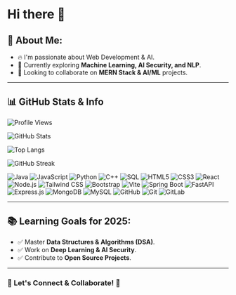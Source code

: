 # Hi there 👋

## 📖 About Me:
- 🔥 I'm passionate about Web Development & AI.
- 🚀 Currently exploring **Machine Learning, AI Security, and NLP**.
- 🎯 Looking to collaborate on **MERN Stack & AI/ML** projects.

---

## 📊 GitHub Stats & Info

<!-- Total GitHub views badge -->
![Profile Views](https://komarev.com/ghpvc/?username=Rayyangit&style=flat-square&color=blue)

<!-- GitHub Stats Card -->
![GitHub Stats](https://github-readme-stats.vercel.app/api?username=Rayyangit&show_icons=true&count_private=true&hide_title=true&theme=radical)

<!-- Top Languages -->
![Top Langs](https://github-readme-stats.vercel.app/api/top-langs/?username=Rayyangit&layout=compact&theme=radical)

<!-- GitHub Streak -->
![GitHub Streak](https://github-readme-streak-stats.herokuapp.com/?user=Rayyangit&theme=radical)


![Java](https://img.shields.io/badge/Java-%23ED8B00.svg?style=for-the-badge&logo=openjdk&logoColor=white)
![JavaScript](https://img.shields.io/badge/JavaScript-%23F7DF1E.svg?style=for-the-badge&logo=javascript&logoColor=black)
![Python](https://img.shields.io/badge/Python-%233776AB.svg?style=for-the-badge&logo=python&logoColor=white)
![C++](https://img.shields.io/badge/C++-%2300599C.svg?style=for-the-badge&logo=c%2B%2B&logoColor=white)
![SQL](https://img.shields.io/badge/SQL-%2300f.svg?style=for-the-badge&logo=mysql&logoColor=white)
![HTML5](https://img.shields.io/badge/HTML5-%23E34F26.svg?style=for-the-badge&logo=html5&logoColor=white)
![CSS3](https://img.shields.io/badge/CSS3-%231572B6.svg?style=for-the-badge&logo=css3&logoColor=white)
![React](https://img.shields.io/badge/React-%2320232a.svg?style=for-the-badge&logo=react&logoColor=%2361DAFB)
![Node.js](https://img.shields.io/badge/Node.js-%2343853D.svg?style=for-the-badge&logo=node.js&logoColor=white)
![Tailwind CSS](https://img.shields.io/badge/Tailwind_CSS-%2338B2AC.svg?style=for-the-badge&logo=tailwind-css&logoColor=white)
![Bootstrap](https://img.shields.io/badge/Bootstrap-%237952B3.svg?style=for-the-badge&logo=bootstrap&logoColor=white)
![Vite](https://img.shields.io/badge/Vite-%23646CFF.svg?style=for-the-badge&logo=vite&logoColor=white)
![Spring Boot](https://img.shields.io/badge/Spring_Boot-%236DB33F.svg?style=for-the-badge&logo=spring&logoColor=white)
![FastAPI](https://img.shields.io/badge/FastAPI-%230092E6.svg?style=for-the-badge&logo=fastapi&logoColor=white)
![Express.js](https://img.shields.io/badge/Express.js-%23404D59.svg?style=for-the-badge&logo=express&logoColor=white)
![MongoDB](https://img.shields.io/badge/MongoDB-%2347A248.svg?style=for-the-badge&logo=mongodb&logoColor=white)
![MySQL](https://img.shields.io/badge/MySQL-%2300f.svg?style=for-the-badge&logo=mysql&logoColor=white)
![GitHub](https://img.shields.io/badge/GitHub-%23121011.svg?style=for-the-badge&logo=github&logoColor=white)
![Git](https://img.shields.io/badge/Git-%23F05032.svg?style=for-the-badge&logo=git&logoColor=white)
![GitLab](https://img.shields.io/badge/GitLab-%23FC6D26.svg?style=for-the-badge&logo=gitlab&logoColor=white)

---

## 📚 Learning Goals for 2025:
- ✅ Master **Data Structures & Algorithms (DSA)**.
- ✅ Work on **Deep Learning & AI Security**.
- ✅ Contribute to **Open Source Projects**.

---

### **📢 Let's Connect & Collaborate! 🚀**
